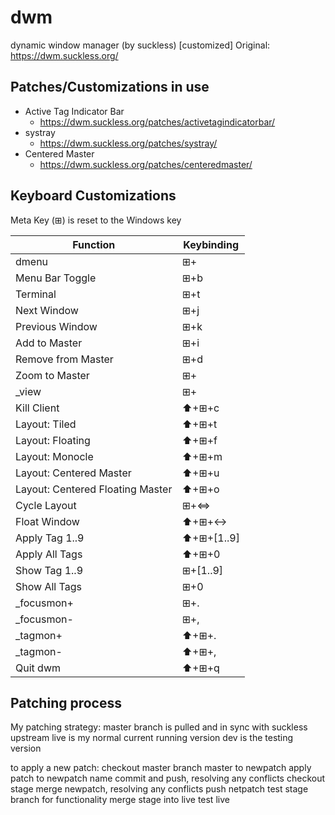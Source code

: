 # dwm
dynamic window manager (by suckless) [customized]
Original: https://dwm.suckless.org/

## Patches/Customizations in use
- Active Tag Indicator Bar
  - https://dwm.suckless.org/patches/activetagindicatorbar/
- systray
  - https://dwm.suckless.org/patches/systray/
- Centered Master
  - https://dwm.suckless.org/patches/centeredmaster/

## Keyboard Customizations
Meta Key (⊞) is reset to the Windows key

Function | Keybinding
------------ | -------------
dmenu | ⊞+<Space>
Menu Bar Toggle | ⊞+b
Terminal | ⊞+t
Next Window | ⊞+j
Previous Window | ⊞+k
Add to Master  | ⊞+i
Remove from Master | ⊞+d
Zoom to Master | ⊞+<Enter>
_view | ⊞+<Tab>
Kill Client | ⬆+⊞+c
Layout: Tiled | ⬆+⊞+t
Layout: Floating | ⬆+⊞+f
Layout: Monocle | ⬆+⊞+m
Layout: Centered Master | ⬆+⊞+u
Layout: Centered Floating Master | ⬆+⊞+o
Cycle Layout | ⊞+<=>
Float Window | ⬆+⊞+<->
Apply Tag 1..9 | ⬆+⊞+[1..9]
Apply All Tags | ⬆+⊞+0
Show Tag 1..9 | ⊞+[1..9]
Show All Tags | ⊞+0
_focusmon+ | ⊞+.
_focusmon- | ⊞+,
_tagmon+ | ⬆+⊞+.
_tagmon- | ⬆+⊞+,
Quit dwm | ⬆+⊞+q

## Patching process
My patching strategy:
    master branch is pulled and in sync with suckless upstream
    live is my normal current running version
    dev is the testing version

to apply a new patch:
    checkout master
    branch master to newpatch
    apply patch to newpatch name
    commit and push, resolving any conflicts
    checkout stage
    merge newpatch, resolving any conflicts
    push netpatch
    test stage branch for functionality
    merge stage into live
    test live



